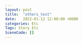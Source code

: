 ```yaml
---
layout: post
title:  "others_test"
date:   2022-01-12 12:00:00 +0000
categories: Etc
Tags: Story Etc
SceneCode: []
---
```

